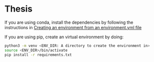 # Thesis

If you are using conda, install the dependencies by following the instructions in [Creating an environment from an environment.yml file](https://conda.io/projects/conda/en/latest/user-guide/tasks/manage-environments.html#creating-an-environment-from-an-environment-yml-file)

If you are using pip, create an virtual environment by doing: 
```bash
python3 -m venv <ENV_DIR: A directory to create the environment in>
source <ENV_DIR>/bin/activate
pip install -r requirements.txt
```

